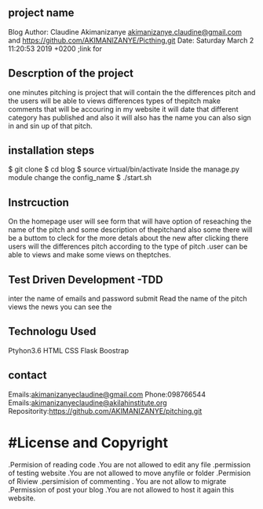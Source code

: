 ## project name
 Blog
 Author: Claudine Akimanizanye <akimanizanye.claudine@gmail.com> and https://github.com/AKIMANIZANYE/Picthing.git
Date:  Saturday March 2  11:20:53 2019 +0200 ;link for 

## Descrption of the project
one minutes pitching  is project that will contain the  the differences pitch  and the users will be able to views differences types of thepitch  make comments  that will be accouring in my  website it will date  that  different category has published and also it will also has the name you can also sign in and sin up
of that pitch.
## installation steps
$ git clone 
$ cd blog
$ source virtual/bin/activate
Inside the manage.py module change the config_name 
$ ./start.sh
## Instrcuction
On the homepage user will see form that will have option of reseaching the name of the pitch and some description of thepitchand also some there will be a buttom  to cleck for the more detals about the new after clicking there  users will the differences pitch according to the type of pitch .user can be able to views and make some views on theptches.
## Test Driven Development -TDD
inter the name of emails and password   submit Read the name of the pitch views the  news  you  can see the 

## Technologu Used

Ptyhon3.6 
HTML
CSS
Flask
Boostrap

## contact
Emails:akimanizanyeclaudine@gmail.com Phone:098766544 Emails:akimanizanyeclaudine@akilahinstitute.org Repositority:https://github.com/AKIMANIZANYE/pitching.git
# #License and Copyright

.Permision of reading code         .You are not allowed to edit any file
.permission of testing website      .You are  not allowed to move  anyfile or folder
.Permision of Riview 
.persimision of commenting           . You are not allow to migrate
.Permission of post your blog       .You are not allowed to host it again  this website.
